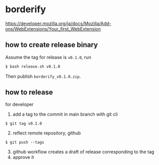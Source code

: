 # borderify

https://developer.mozilla.org/ja/docs/Mozilla/Add-ons/WebExtensions/Your_first_WebExtension

## how to create release binary

Assume the tag for release is `v0.1.0`, run

```bash
$ bash release.sh v0.1.0
```

Then publish `borderify_v0.1.0.zip`.

## how to release

for developer

1. add a tag to the commit in main branch with git cli
  ```
  $ git tag v0.1.0
  ```
2. reflect remote repository, github
  ```
  $ git push --tags
  ```
3. github workflow creates a draft of release corresponding to the tag
4. approve it
